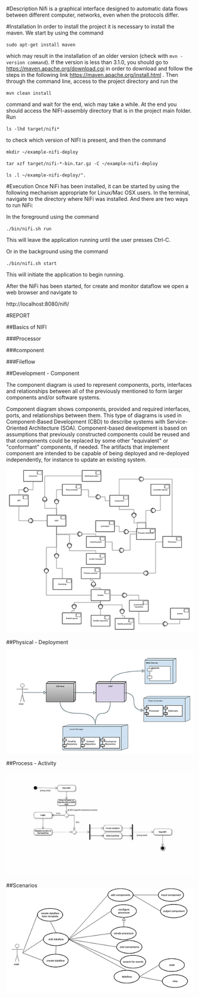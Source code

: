 #Description
Nifi is a graphical interface designed to automatic data flows between different computer, networks, even when the protocols differ.
  
#Installation
In order to install the project it is necessary to install the maven. We start by using the command 

`sudo apt-get install maven`

 which may result in the installation of an older version (check with `mvn -version command`). If the version is less than 3.1.0, you should go to https://maven.apache.org/download.cgi in order to download and follow the steps in the following link https://maven.apache.org/install.html . Then through the command line, access to the project directory and run the 
 
 `mvn clean install`
 
 command and wait for the end, wich may take a while. At the end you should access the NIFI-assembly directory that is in the project main folder. Run
 
`ls -lhd target/nifi*`

to check which version of NIFI is present, and then the command 

`mkdir ~/example-nifi-deploy`

`tar xzf target/nifi-*-bin.tar.gz -C ~/example-nifi-deploy`

`ls .l ~/example-nifi-deploy/".`

  
#Execution 
Once NiFi has been installed, it can be started by using the following mechanism appropriate for Linux/Mac OSX users.
In the terminal, navigate to the directory where NiFi was installed. And there are two ways to run NiFi: 

In the foreground using the command 
  
`./bin/nifi.sh run`

This will leave the application running until the user presses Ctrl-C.

Or in the background using the command

`./bin/nifi.sh start`

This will initiate the application to begin running.

After the NiFi has been started, for create and monitor dataflow we open a web browser and navigate to

http://localhost:8080/nifi/


#REPORT

##Basics of NIFI

###Processor

###component

###Fileflow


##Development - Component

The component diagram is used to represent components, ports, interfaces and relationships between all of the previously mentioned to form larger components and/or software systems. 


Component diagram shows components, provided and required interfaces, ports, and relationships between them. This type of diagrams is used in Component-Based Development (CBD) to describe systems with Service-Oriented Architecture (SOA).
Component-based development is based on assumptions that previously constructed components could be reused and that components could be replaced by some other "equivalent" or "conformant" components, if needed.
The artifacts that implement component are intended to be capable of being deployed and re-deployed independently, for instance to update an existing system.

![alt tag](https://github.com/Jointome/nifi/blob/master/ArchSW-docs/component.png)

##Physical - Deployment

![alt tag](https://github.com/Jointome/nifi/blob/master/ArchSW-docs/deployment.png)

##Process - Activity

![alt tag](https://github.com/Jointome/nifi/blob/master/ArchSW-docs/process.JPG)

##Scenarios
![alt tag](https://github.com/Jointome/nifi/blob/master/ArchSW-docs/scenarios.png)
